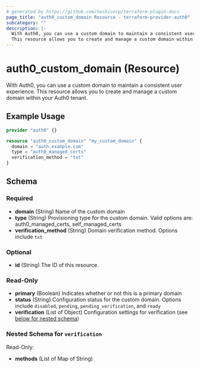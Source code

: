 ```yaml
---
# generated by https://github.com/hashicorp/terraform-plugin-docs
page_title: "auth0_custom_domain Resource - terraform-provider-auth0"
subcategory: ""
description: |-
  With Auth0, you can use a custom domain to maintain a consistent user experience.
  This resource allows you to create and manage a custom domain within your Auth0 tenant.
---
```


# auth0_custom_domain (Resource)

With Auth0, you can use a custom domain to maintain a consistent user experience. 
This resource allows you to create and manage a custom domain within your Auth0 tenant.

## Example Usage

```terraform
provider "auth0" {}

resource "auth0_custom_domain" "my_custom_domain" {
  domain = "auth.example.com"
  type = "auth0_managed_certs"
  verification_method = "txt"
}
```

<!-- schema generated by tfplugindocs -->
## Schema

### Required

- **domain** (String) Name of the custom domain
- **type** (String) Provisioning type for the custom domain. Valid options are: auth0_managed_certs, self_managed_certs
- **verification_method** (String) Domain verification method. Options include `txt`

### Optional

- **id** (String) The ID of this resource.

### Read-Only

- **primary** (Boolean) Indicates whether or not this is a primary domain
- **status** (String) Configuration status for the custom domain. Options include `disabled`, `pending`, `pending_verification`, and `ready`
- **verification** (List of Object) Configuration settings for verification (see [below for nested schema](#nestedatt--verification))

<a id="nestedatt--verification"></a>
### Nested Schema for `verification`

Read-Only:

- **methods** (List of Map of String)


